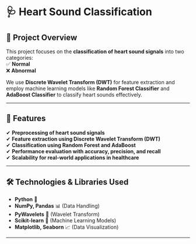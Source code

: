 # 🩺 Heart Sound Classification

## 📌 Project Overview
This project focuses on the **classification of heart sound signals** into two categories:  
✅ **Normal**  
❌ **Abnormal**  

We use **Discrete Wavelet Transform (DWT)** for feature extraction and employ machine learning models like **Random Forest Classifier** and **AdaBoost Classifier** to classify heart sounds effectively.

---

## 🚀 Features
✔ **Preprocessing of heart sound signals**  
✔ **Feature extraction using Discrete Wavelet Transform (DWT)**  
✔ **Classification using Random Forest and AdaBoost**  
✔ **Performance evaluation with accuracy, precision, and recall**  
✔ **Scalability for real-world applications in healthcare**  

---

## 🛠️ Technologies & Libraries Used
- **Python** 🐍
- **NumPy, Pandas** 📊 (Data Handling)
- **PyWavelets** 🌊 (Wavelet Transform)
- **Scikit-learn** 🤖 (Machine Learning Models)
- **Matplotlib, Seaborn** 📈 (Data Visualization)

---
